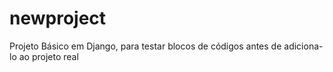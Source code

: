 # newproject
Projeto Básico em Django, para testar blocos de códigos antes de adiciona-lo ao projeto real
